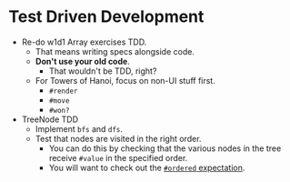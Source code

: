 # Test Driven Development

* Re-do w1d1 Array exercises TDD.
    * That means writing specs alongside code.
    * **Don't use your old code**.
        * That wouldn't be TDD, right?
    * For Towers of Hanoi, focus on non-UI stuff first.
        * `#render`
        * `#move`
        * `#won?`
* TreeNode TDD
    * Implement `bfs` and `dfs`.
    * Test that nodes are visited in the right order.
        * You can do this by checking that the various nodes in the tree
          receive `#value` in the specified order.
        * You will want to check out the [`#ordered` expectation][rspec-doc].

[rspec-doc]: https://www.relishapp.com/rspec/rspec-mocks/docs/message-expectations
